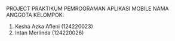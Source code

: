 PROJECT PRAKTIKUM PEMROGRAMAN APLIKASI MOBILE
NAMA ANGGOTA KELOMPOK:
1. Kesha Azka Afleni (124220023)
2. Intan Merlinda (124220026)
